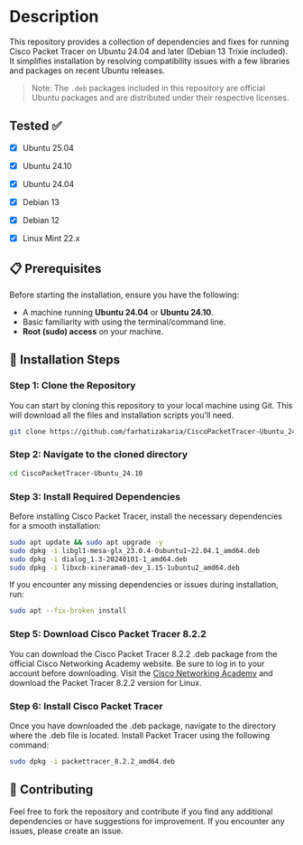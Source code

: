 # Description

This repository provides a collection of dependencies and fixes for running Cisco Packet Tracer on Ubuntu 24.04 and later (Debian 13 Trixie included). It simplifies installation by resolving compatibility issues with a few libraries and packages on recent Ubuntu releases.

> Note: The `.deb` packages included in this repository are official Ubuntu packages and are distributed under their respective licenses.



## Tested ✅
- [x] Ubuntu 25.04
- [x] Ubuntu 24.10
- [x] Ubuntu 24.04
- [x] Debian 13
- [x] Debian 12
- [x] Linux Mint 22.x




## 📋 Prerequisites

Before starting the installation, ensure you have the following:

- A machine running **Ubuntu 24.04** or **Ubuntu 24.10**.
- Basic familiarity with using the terminal/command line.
- **Root (sudo) access** on your machine.



## 🚀 Installation Steps

### Step 1: Clone the Repository

You can start by cloning this repository to your local machine using Git. This will download all the files and installation scripts you'll need.

```bash
git clone https://github.com/farhatizakaria/CiscoPacketTracer-Ubuntu_24.10.git
```

### Step 2: Navigate to the cloned directory
```bash
cd CiscoPacketTracer-Ubuntu_24.10
```
### Step 3: Install Required Dependencies
Before installing Cisco Packet Tracer, install the necessary dependencies for a smooth installation:
```bash
sudo apt update && sudo apt upgrade -y
sudo dpkg -i libgl1-mesa-glx_23.0.4-0ubuntu1~22.04.1_amd64.deb
sudo dpkg -i dialog_1.3-20240101-1_amd64.deb
sudo dpkg -i libxcb-xinerama0-dev_1.15-1ubuntu2_amd64.deb
```
If you encounter any missing dependencies or issues during installation, run:
```bash
sudo apt --fix-broken install
```
### Step 5: Download Cisco Packet Tracer 8.2.2
You can download the Cisco Packet Tracer 8.2.2 .deb package from the official Cisco Networking Academy website. Be sure to log in to your account before downloading.
Visit the [Cisco Networking Academy](https://www.netacad.com/) and download the Packet Tracer 8.2.2 version for Linux.
### Step 6: Install Cisco Packet Tracer
Once you have downloaded the .deb package, navigate to the directory where the .deb file is located. Install Packet Tracer using the following command:
```bash
sudo dpkg -i packettracer_8.2.2_amd64.deb
```

## 🌟 Contributing
Feel free to fork the repository and contribute if you find any additional dependencies or have suggestions for improvement. If you encounter any issues, please create an issue.
